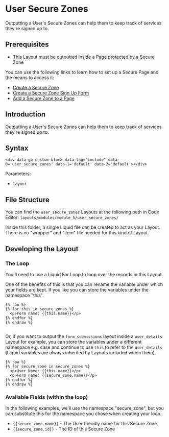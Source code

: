 # User Secure Zones

Outputting a User's Secure Zones can help them to keep track of services they're signed up to.

## Prerequisites

* This Layout must be outputted inside a Page protected by a Secure Zone

You can use the following links to learn how to set up a Secure Page and the means to access it:

* [Create a Secure Zone](https://help.siteglide.com/article/138-secure-zones-getting-started#2-creating-and-editing-a-secure-zone)
* [Create a Secure Zone Sign Up Form](https://help.siteglide.com/article/138-secure-zones-getting-started#2-adding-a-sign-up-form)
* [Add a Secure Zone to a Page](https://help.siteglide.com/article/138-secure-zones-getting-started#3-securing-pages)

## Introduction

Outputting a User's Secure Zones can help them to keep track of services they're signed up to.

## Syntax

`<div data-gb-custom-block data-tag="include" data-0='user_secure_zones' data-1='default' data-2='default'></div>`

Parameters:

* `layout`

## File Structure

You can find the `user_secure_zones` Layouts at the following path in Code Editor: `layouts/modules/module_5/user_secure_zones/`

Inside this folder, a single Liquid file can be created to act as your Layout. There is no "wrapper" and "item" file needed for this kind of Layout.

## Developing the Layout

### The Loop

You'll need to use a Liquid For Loop to loop over the records in this Layout.

One of the benefits of this is that you can rename the variable under which your fields are kept. If you like you can store the variables under the namespace "this".

```liquid
{% raw %}
{% for this in secure_zones %}
  <p>Form name: {{this.name}}</p>
{% endfor %}
{% endraw %}


```

Or, if you want to output the `form_submissions` layout inside a `user_details` Layout for example, you can store the variables under a different namespace e.g. case and continue to use `this` to refer to the `user_details` (Liquid variables are always inherited by Layouts included within them).

```liquid
{% raw %}
{% for secure_zone in secure_zones %}
  <p>User Name: {{this.name}}</p>
  <p>Form name: {{secure_zone.name}}</p>
{% endfor %}
{% endraw %}
```

### Available Fields (within the loop)

In the following examples, we'll use the namespace "secure\_zone", but you can substitute this for the namespace you chose when creating your loop.

* `{{secure_zone.name}}` - The User friendly name for this Secure Zone.
* `{{secure_zone.id}}` - The ID of this Secure Zone
